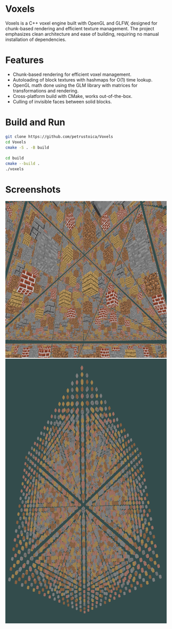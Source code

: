 # Voxels
Voxels is a C++ voxel engine built with OpenGL and GLFW, designed for chunk-based rendering and efficient texture management. The project emphasizes clean architecture and ease of building, requiring no manual installation of dependencies.

# Features

- Chunk-based rendering for efficient voxel management.
- Autoloading of block textures with hashmaps for O(1) time lookup.
- OpenGL math done using the GLM library with matrices for transformations and rendering.
- Cross-platform build with CMake, works out-of-the-box.
- Culling of invisible faces between solid blocks.

# Build and Run
```bash
git clone https://github.com/petrustoica/Voxels
cd Voxels
cmake -S . -B build

cd build
cmake --build .
./voxels
```

# Screenshots
<img src="./images/inside_cube_of_spaced_cubes.png" width="800" height="489"/>
<img src="./images/cube_of_spaced_cubes.png" width="800" height="826"/>
